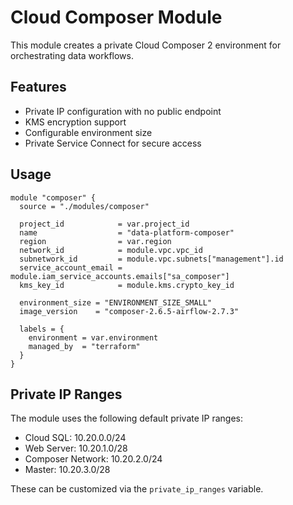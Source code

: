 # Cloud Composer Module

This module creates a private Cloud Composer 2 environment for orchestrating data workflows.

## Features

- Private IP configuration with no public endpoint
- KMS encryption support
- Configurable environment size
- Private Service Connect for secure access

## Usage

```hcl
module "composer" {
  source = "./modules/composer"

  project_id            = var.project_id
  name                  = "data-platform-composer"
  region                = var.region
  network_id            = module.vpc.vpc_id
  subnetwork_id         = module.vpc.subnets["management"].id
  service_account_email = module.iam_service_accounts.emails["sa_composer"]
  kms_key_id            = module.kms.crypto_key_id
  
  environment_size = "ENVIRONMENT_SIZE_SMALL"
  image_version    = "composer-2.6.5-airflow-2.7.3"
  
  labels = {
    environment = var.environment
    managed_by  = "terraform"
  }
}
```

## Private IP Ranges

The module uses the following default private IP ranges:
- Cloud SQL: 10.20.0.0/24
- Web Server: 10.20.1.0/28
- Composer Network: 10.20.2.0/24
- Master: 10.20.3.0/28

These can be customized via the `private_ip_ranges` variable.
